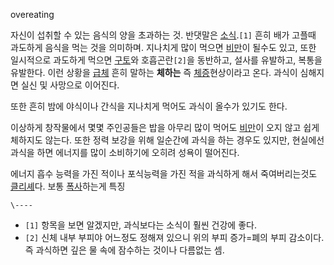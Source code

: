 overeating

자신이 섭취할 수 있는 음식의 양을 초과하는 것. 반댓말은 [소식](%EC%86%8C%EC%8B%9D.md).`[1]` 흔히 배가
고플때 과도하게 음식을 먹는 것을 의미하며. 지나치게 많이 먹으면 [비만](%EB%B9%84%EB%A7%8C.md)이 될수도 있고,
또한 일시적으로 과도하게 먹으면 [구토](%EA%B5%AC%ED%86%A0.md)와 호흡곤란`[2]`을 동반하고, 설사를 유발하고,
복통을 유발한다. 이런 상황을 [급체](%EA%B8%89%EC%B2%B4.md) 흔히 말하는 **체하는** 즉
[체증](%EC%B2%B4%EC%A6%9D.md)현상이라고 온다. 과식이 심해지면 실신 및 사망으로 이어진다.

또한 흔히 밤에 야식이나 간식을 지나치게 먹어도 과식이 올수가 있기도 한다.

이상하게 창작물에서 몇몇 주인공들은 밥을 아무리 많이 먹어도 [비만](%EB%B9%84%EB%A7%8C.md)이 오지 않고 쉽게
체하지도 않는다. 또한 정력 보강을 위해 일순간에 과식을 하는 경우도 있지만, 현실에선 과식을 하면 에너지를 많이 소비하기에 오히려 성욕이
떨어진다.

에너지 흡수 능력을 가진 적이나 포식능력을 가진 적을 과식하게 해서 죽여버리는것도
[클리셰](%ED%81%B4%EB%A6%AC%EC%85%B0.md)다. 보통
[폭사](%ED%8F%AD%EC%82%AC.md)하는게 특징

`\----`

  * `[1]` 항목을 보면 알겠지만, 과식보다는 소식이 훨씬 건강에 좋다.
  * `[2]` 신체 내부 부피야 어느정도 정해져 있으니 위의 부피 증가=폐의 부피 감소이다. 즉 과식하면 깊은 물 속에 잠수하는 것이나 다름없는 셈.

